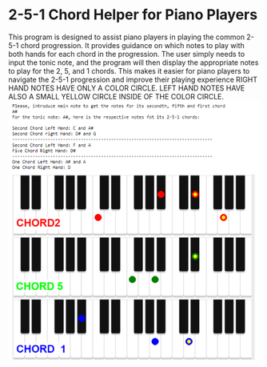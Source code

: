 # 2-5-1 Chord Helper for Piano Players
This program is designed to assist piano players in playing the common 2-5-1 chord progression. 
It provides guidance on which notes to play with both hands for each chord in the progression. 
The user simply needs to input the tonic note, and the program will then display the appropriate notes to play for the 2, 5, and 1 chords. 
This makes it easier for piano players to navigate the 2-5-1 progression and improve their playing experience
RIGHT HAND NOTES HAVE ONLY A COLOR CIRCLE. 
LEFT HAND NOTES HAVE ALSO A SMALL YELLOW CIRCLE INSIDE OF THE COLOR CIRCLE.
![Texto alternativo](GITHUB251.PNG)
